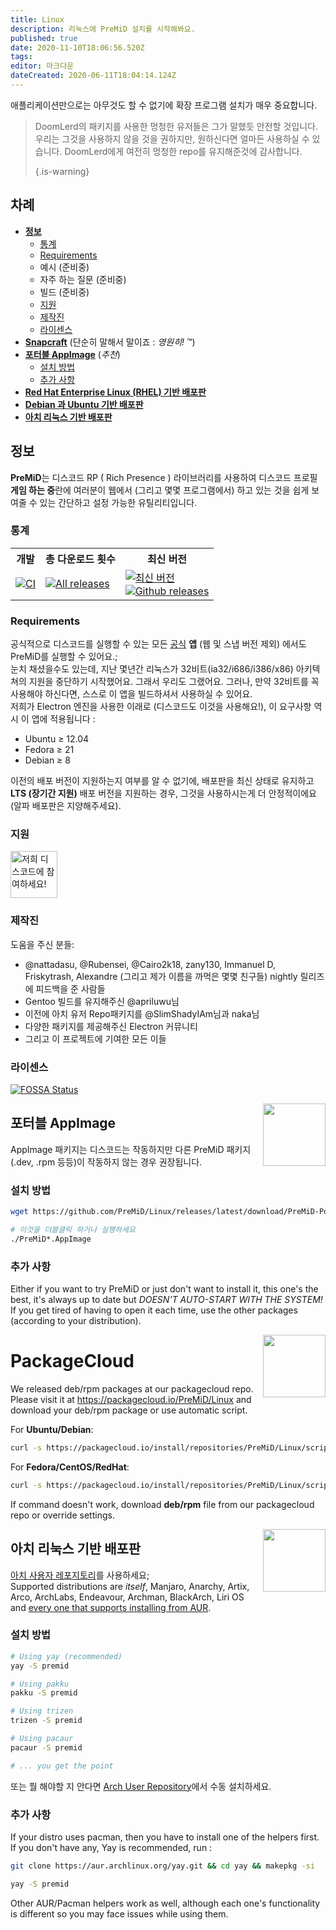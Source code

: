 ```yaml
---
title: Linux
description: 리눅스에 PreMiD 설치를 시작해봐요.
published: true
date: 2020-11-10T18:06:56.520Z
tags:
editor: 마크다운
dateCreated: 2020-06-11T18:04:14.124Z
---
```


애플리케이션만으로는 아무것도 할 수 없기에 확장 프로그램 설치가 매우 중요합니다.

> DoomLerd의 패키지를 사용한 멍청한 유저들은 그가 말했듯 안전할 것입니다. 우리는 그것을 사용하지 않을 것을 권하지만, 원하신다면 얼마든 사용하실 수 있습니다. DoomLerd에게 여전히 멍청한 repo를 유지해준것에 감사합니다. 
> 
> {.is-warning}

## 차례

- **[정보](#about)**
  - [통계](#stats)
  - [Requirements](#requirements)
  - 예시 (준비중)
  - 자주 하는 질문 (준비중)
  - 빌드 (준비중)
  - [지원](#support)
  - [제작진](#credits)
  - [라이센스](#license)
- **[Snapcraft](#snapcraft)** (단순히 말해서 말이죠 : _영원히!_ ™️)
- **[포터블 AppImage](#appimage)** (_추천_)
  - [설치 방법](#appimageinstall)
  - [추가 사항](#appimagenotes)
- [**Red Hat Enterprise Linux (RHEL) 기반 배포판**](#packagecloud)
- [**Debian 과 Ubuntu 기반 배포판**](#packagecloud)
- [**아치 리눅스 기반 배포판**](#arch)

<a name="about"></a>

## 정보

**PreMiD**는 디스코드 RP ( Rich Presence ) 라이브러리를 사용하여 디스코드 프로필 **게임 하는 중**란에 여러분이 웹에서 (그리고 몇몇 프로그램에서) 하고 있는 것을 쉽게 보여줄 수 있는 간단하고 설정 가능한 유틸리티입니다.

<a name="stats"></a>

### 통계

<table>
  <tr>
    <th>개발</th>
    <th>총 다운로드 횟수</th>
    <th>최신 버전</th>
  </tr>
  <tr>
    <td><a href="https://github.com/PreMiD/Linux/actions"><img src="https://github.com/PreMiD/Linux/workflows/CI/badge.svg?branch=master&event=push" alt="CI"></a></td>
    <td><a href="https://github.com/PreMiD/Linux/releases"><img src="https://img.shields.io/github/downloads/PreMiD/Linux/total.svg?maxAge=86400" alt="All releases"></a></td>
    <td><a href="https://github.com/PreMiD/Linux/releases/latest"><img src="https://img.shields.io/github/v/release/PreMiD/Linux.svg?maxAge=86400" alt="최신 버전"><br><img src="https://img.shields.io/github/downloads/PreMiD/Linux/latest/total.svg?maxAge=86400" alt="Github releases"></a></td>
  </tr>
</table>

<a name="requirements"></a>

### Requirements

공식적으로 디스코드를 실행할 수 있는 모든 [공식](https://discordapp.com/download) **앱** (웹 및 스냅 버전 제외) 에서도 PreMiD를 실행할 수 있어요.;</br> 눈치 채셨을수도 있는데, 지난 몇년간 리눅스가 32비트(ia32/i686/i386/x86) 아키텍쳐의 지원을 중단하기 시작했어요. 그래서 우리도 그랬어요. 그러나, 만약 32비트를 꼭 사용해야 하신다면, 스스로 이 앱을 빌드하셔서 사용하실 수 있어요.</br>저희가 Electron 엔진을 사용한 이래로 (디스코드도 이것을 사용해요!), 이 요구사항 역시 이 앱에 적용됩니다 :

- Ubuntu ≥ 12.04
- Fedora ≥ 21
- Debian ≥ 8

이전의 배포 버전이 지원하는지 여부를 알 수 없기에, 배포판을 최신 상태로 유지하고 **LTS (장기간 지원)** 배포 버전을 지원하는 경우, 그것을 사용하시는게 더 안정적이에요 (알파 배포판은 지양해주세요).

<a name="support"></a>

### 지원

<div>
  <a target="_blank" href="https://discord.premid.app/" title="저희 디스코드에 참여하세요!">
    <img height="75px" draggable="false" src="https://discordapp.com/api/guilds/493130730549805057/widget.png?style=banner2" alt="저희 디스코드에 참여하세요!">
  </a>
</div>

<a name="credits"></a>

### 제작진

도움을 주신 분들:

- @nattadasu, @Rubensei, @Cairo2k18, zany130, Immanuel D, Friskytrash, Alexandre (그리고 제가 이름을 까먹은 몇몇 친구들) nightly 릴리즈에 피드백을 준 사람들
- Gentoo 빌드를 유지해주신 @apriluwu님
- 이전에 아치 유저 Repo패키지를 @SlimShadyIAm님과 naka님
- 다양한 패키지를 제공해주신 Electron 커뮤니티
- 그리고 이 프로젝트에 기여한 모든 이들

<a name="license"></a>

### 라이센스

[![FOSSA Status](https://app.fossa.io/api/projects/git%2Bgithub.com%2FPreMiD%2FLinux.svg?type=large)](https://app.fossa.io/projects/git%2Bgithub.com%2FPreMiD%2FLinux?ref=badge_large)

<img src="https://i.imgur.com/ACAxtmA.png" width="100" height="100" align="right"></img>
<a name="snapcraft"></a>

## 포터블 AppImage

AppImage 패키지는 디스코드는 작동하지만 다른 PreMiD 패키지 (.dev, .rpm 등등)이 작동하지 않는 경우 권장됩니다.

<a name="appimageinstall"></a>

### 설치 방법

```bash
wget https://github.com/PreMiD/Linux/releases/latest/download/PreMiD-Portable.AppImage && chmod a+x PreMiD*.AppImage
```

```bash
# 이것을 더블클릭 하거나 실행하세요
./PreMiD*.AppImage
```

<a name="appimagenotes"></a>

### 추가 사항

Either if you want to try PreMiD or just don't want to install it, this one's the best, it's always up to date but _DOESN'T AUTO-START WITH THE SYSTEM!_</br>If you get tired of having to open it each time, use the other packages (according to your distribution).

<img src="https://raw.githubusercontent.com/PreMiD/Linux/master/.github/packagecloud.png" width="100" height="100" align="right"></img>
<a name="packagecloud"></a>

# PackageCloud

We released deb/rpm packages at our packagecloud repo. Please visit it at https://packagecloud.io/PreMiD/Linux and download your deb/rpm package or use automatic script.

For **Ubuntu/Debian**:

```bash
curl -s https://packagecloud.io/install/repositories/PreMiD/Linux/script.deb.sh | sudo bash
```

For **Fedora/CentOS/RedHat**:

```bash
curl -s https://packagecloud.io/install/repositories/PreMiD/Linux/script.rpm.sh | sudo bash
```

If command doesn't work, download **deb/rpm** file from our packagecloud repo or override settings.

<a name="arch"></a>
<img src="https://raw.githubusercontent.com/PreMiD/Linux/86ae2fbd49499785281f388a5305b06e0d3ecfea/.github/iusearchbtw.svg" width="100" height="100" align="right"></img>

## 아치 리눅스 기반 배포판

[아치 사용자 레포지토리](https://aur.archlinux.org/packages/premid)를 사용하세요;</br> Supported distributions are _itself_, Manjaro, Anarchy, Artix, Arco, ArchLabs, Endeavour, Archman, BlackArch, Liri OS and [every one that supports installing from AUR](https://wiki.archlinux.org/index.php/Arch-based_distributions#Active).

<a name="archinstall"></a>

### 설치 방법

```bash
# Using yay (recommended)
yay -S premid
```

```bash
# Using pakku
pakku -S premid
```

```bash
# Using trizen
trizen -S premid
```

```bash
# Using pacaur
pacaur -S premid
```

```bash
# ... you get the point
```

또는 뭘 해야할 지 안다면 [Arch User Repository](https://aur.archlinux.org/packages/premid)에서 수동 설치하세요.

<a name="archnotes"></a>

### 추가 사항

If your distro uses pacman, then you have to install one of the helpers first. If you don't have any, Yay is recommended, run :

```bash
git clone https://aur.archlinux.org/yay.git && cd yay && makepkg -si
```

```bash
yay -S premid
```

Other AUR/Pacman helpers work as well, although each one's functionality is different so you may face issues while using them.
